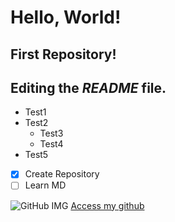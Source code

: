 # Hello, World!
## **First Repository!**
Editing the *README* file.
---
* Test1
* Test2
   * Test3
   * Test4
* Test5

- [x] Create Repository
- [ ] Learn MD

![GitHub IMG](https://avatars0.githubusercontent.com/u/9919?s=280&v=4)
[Access my github](https://github.com/gpe0)